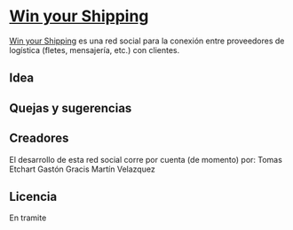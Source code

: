 # [Win your Shipping](http://WinYourShipping.com/)

[Win your Shipping](http://WinYourShipping.com/) es una red social para la conexión entre proveedores de logística (fletes, mensajería, etc.) con clientes.


## Idea

## Quejas y sugerencias

## Creadores

El desarrollo de esta red social corre por cuenta (de momento) por:
Tomas Etchart
Gastón Gracis
Martín Velazquez

## Licencia

En tramite
